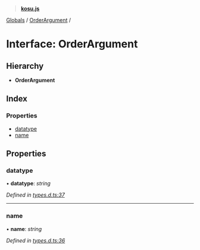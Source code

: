> **[kosu.js](../README.md)**

[Globals](../globals.md) / [OrderArgument](orderargument.md) /

# Interface: OrderArgument

## Hierarchy

-   **OrderArgument**

## Index

### Properties

-   [datatype](orderargument.md#datatype)
-   [name](orderargument.md#name)

## Properties

### datatype

• **datatype**: _string_

_Defined in [types.d.ts:37](https://github.com/ParadigmFoundation/kosu-monorepo/blob/c134674/packages/kosu.js/src/types.d.ts#L37)_

---

### name

• **name**: _string_

_Defined in [types.d.ts:36](https://github.com/ParadigmFoundation/kosu-monorepo/blob/c134674/packages/kosu.js/src/types.d.ts#L36)_

